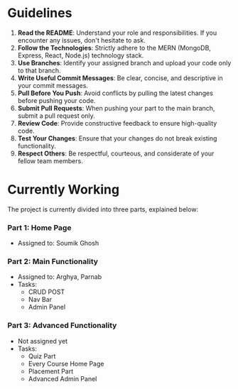 # Guidelines

1. **Read the README**: Understand your role and responsibilities. If you encounter any issues, don't hesitate to ask.
2. **Follow the Technologies**: Strictly adhere to the MERN (MongoDB, Express, React, Node.js) technology stack.
3. **Use Branches**: Identify your assigned branch and upload your code only to that branch.
4. **Write Useful Commit Messages**: Be clear, concise, and descriptive in your commit messages.
5. **Pull Before You Push**: Avoid conflicts by pulling the latest changes before pushing your code.
6. **Submit Pull Requests**: When pushing your part to the main branch, submit a pull request only.
7. **Review Code**: Provide constructive feedback to ensure high-quality code.
8. **Test Your Changes**: Ensure that your changes do not break existing functionality.
9. **Respect Others**: Be respectful, courteous, and considerate of your fellow team members.

# Currently Working

The project is currently divided into three parts, explained below:

### Part 1: Home Page

* Assigned to: Soumik Ghosh

### Part 2: Main Functionality

* Assigned to: Arghya, Parnab
* Tasks:
	+ CRUD POST
	+ Nav Bar
	+ Admin Panel

### Part 3: Advanced Functionality

* Not assigned yet
* Tasks:
	+ Quiz Part
	+ Every Course Home Page
	+ Placement Part
	+ Advanced Admin Panel